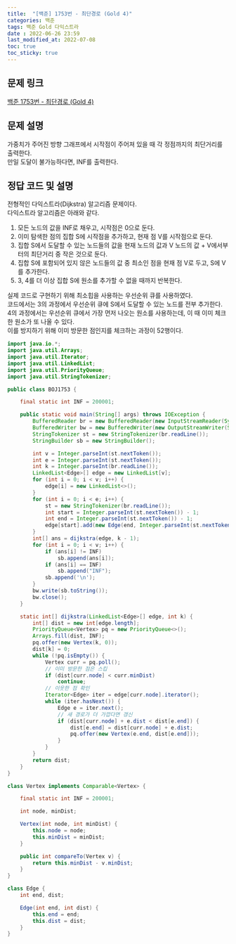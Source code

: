 ```yaml
---
title:  "[백준] 1753번 - 최단경로 (Gold 4)"
categories: 백준
tags: 백준 Gold 다익스트라
date : 2022-06-26 23:59
last_modified_at: 2022-07-08
toc: true
toc_sticky: true
---
```


## 문제 링크

[백준 1753번 - 최단경로 (Gold 4)](https://www.acmicpc.net/problem/1753)

## 문제 설명

가중치가 주어진 방향 그래프에서 시작점이 주어져 있을 때 각 정점까지의 최단거리를 출력한다.  
만일 도달이 불가능하다면, INF를 출력한다.

## 정답 코드 및 설명

전형적인 다익스트라(Dijkstra) 알고리즘 문제이다.  
다익스트라 알고리즘은 아래와 같다.

1. 모든 노드의 값을 INF로 채우고, 시작점은 0으로 둔다.
2. 이미 탐색한 점의 집합 S에 시작점을 추가하고, 현재 점 V를 시작점으로 둔다.
3. 집합 S에서 도달할 수 있는 노드들의 값을 현재 노드의 값과 V 노드의 값 + V에서부터의 최단거리 중 작은 것으로 둔다.
4. 집합 S에 포함되어 있지 않은 노드들의 값 중 최소인 점을 현재 점 V로 두고, S에 V를 추가한다.
5. 3, 4를 더 이상 집합 S에 원소를 추가할 수 없을 때까지 반복한다.

실제 코드로 구현하기 위해 최소힙을 사용하는 우선순위 큐를 사용하였다.  
코드에서는 3의 과정에서 우선순위 큐에 S에서 도달할 수 있는 노드를 전부 추가한다.  
4의 과정에서는 우선순위 큐에서 가장 먼저 나오는 원소를 사용하는데, 이 때 이미 체크한 원소가 또 나올 수 있다.  
이를 방지하기 위해 이미 방문한 점인지를 체크하는 과정이 52행이다.

```java
import java.io.*;
import java.util.Arrays;
import java.util.Iterator;
import java.util.LinkedList;
import java.util.PriorityQueue;
import java.util.StringTokenizer;

public class BOJ1753 {

    final static int INF = 200001;

    public static void main(String[] args) throws IOException {
        BufferedReader br = new BufferedReader(new InputStreamReader(System.in));
        BufferedWriter bw = new BufferedWriter(new OutputStreamWriter(System.out));
        StringTokenizer st = new StringTokenizer(br.readLine());
        StringBuilder sb = new StringBuilder();

        int v = Integer.parseInt(st.nextToken());
        int e = Integer.parseInt(st.nextToken());
        int k = Integer.parseInt(br.readLine());
        LinkedList<Edge>[] edge = new LinkedList[v];
        for (int i = 0; i < v; i++) {
            edge[i] = new LinkedList<>();
        }
        for (int i = 0; i < e; i++) {
            st = new StringTokenizer(br.readLine());
            int start = Integer.parseInt(st.nextToken()) - 1;
            int end = Integer.parseInt(st.nextToken()) - 1;
            edge[start].add(new Edge(end, Integer.parseInt(st.nextToken())));
        }
        int[] ans = dijkstra(edge, k - 1);
        for (int i = 0; i < v; i++) {
            if (ans[i] != INF)
                sb.append(ans[i]);
            if (ans[i] == INF)
                sb.append("INF");
            sb.append('\n');
        }
        bw.write(sb.toString());
        bw.close();
    }

    static int[] dijkstra(LinkedList<Edge>[] edge, int k) {
        int[] dist = new int[edge.length];
        PriorityQueue<Vertex> pq = new PriorityQueue<>();
        Arrays.fill(dist, INF);
        pq.offer(new Vertex(k, 0));
        dist[k] = 0;
        while (!pq.isEmpty()) {
            Vertex curr = pq.poll();
            // 이미 방문한 점은 스킵
            if (dist[curr.node] < curr.minDist)
                continue;
            // 이웃한 점 확인
            Iterator<Edge> iter = edge[curr.node].iterator();
            while (iter.hasNext()) {
                Edge e = iter.next();
                // 새 경로가 더 가깝다면 갱신
                if (dist[curr.node] + e.dist < dist[e.end]) {
                    dist[e.end] = dist[curr.node] + e.dist;
                    pq.offer(new Vertex(e.end, dist[e.end]));
                }
            }
        }
        return dist;
    }
}

class Vertex implements Comparable<Vertex> {

    final static int INF = 200001;

    int node, minDist;

    Vertex(int node, int minDist) {
        this.node = node;
        this.minDist = minDist;
    }

    public int compareTo(Vertex v) {
        return this.minDist - v.minDist;
    }
}

class Edge {
    int end, dist;

    Edge(int end, int dist) {
        this.end = end;
        this.dist = dist;
    }
}
```
